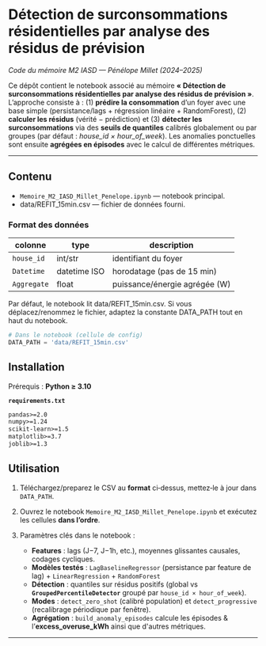 # Détection de surconsommations résidentielles par analyse des résidus de prévision

*Code du mémoire M2 IASD — Pénélope Millet (2024–2025)*

Ce dépôt contient le notebook associé au mémoire **« Détection de surconsommations résidentielles par analyse des résidus de prévision »**. L’approche consiste à : (1) **prédire la consommation** d’un foyer avec une base simple (persistance/lags + régression linéaire + RandomForest), (2) **calculer les résidus** (vérité − prédiction) et (3) **détecter les surconsommations** via des **seuils de quantiles** calibrés globalement ou par groupes (par défaut : *house\_id × hour\_of\_week*). Les anomalies ponctuelles sont ensuite **agrégées en épisodes** avec le calcul de différentes métriques.

---

## Contenu

* `Memoire_M2_IASD_Millet_Penelope.ipynb` — notebook principal.
* data/REFIT_15min.csv — fichier de données fourni.
  
### Format des données

| colonne     | type         | description                                    |
| ----------- | ------------ | ---------------------------------------------- |
| `house_id`  | int/str      | identifiant du foyer                           |
| `Datetime`  | datetime ISO | horodatage (pas de 15 min)                     |
| `Aggregate` | float        | puissance/énergie agrégée (W)                  |

Par défaut, le notebook lit data/REFIT_15min.csv. Si vous déplacez/renommez le fichier, adaptez la constante DATA_PATH tout en haut du notebook.

```python
# Dans le notebook (cellule de config)
DATA_PATH = 'data/REFIT_15min.csv'
```

## Installation

Prérequis : **Python ≥ 3.10**


**`requirements.txt`**

```txt
pandas>=2.0
numpy>=1.24
scikit-learn>=1.5
matplotlib>=3.7
joblib>=1.3
```

## Utilisation 

1. Téléchargez/preparez le CSV au **format** ci‑dessus, mettez‑le à jour dans `DATA_PATH`.
2. Ouvrez le notebook `Memoire_M2_IASD_Millet_Penelope.ipynb` et exécutez les cellules **dans l’ordre**.
3. Paramètres clés dans le notebook :

   * **Features** : lags (J−7, J−1h, etc.), moyennes glissantes causales, codages cycliques.
   * **Modèles testés** : `LagBaselineRegressor` (persistance par feature de lag) + `LinearRegression` + `RandomForest`
   * **Détection** : quantiles sur résidus positifs (global vs **`GroupedPercentileDetector`** groupé par `house_id × hour_of_week`).
   * **Modes** : `detect_zero_shot` (calibré population) et `detect_progressive` (recalibrage périodique par fenêtre).
   * **Agrégation** : `build_anomaly_episodes` calcule les épisodes & l’**excess\_overuse\_kWh** ainsi que d'autres métriques.


---

